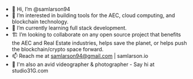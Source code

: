 - 👋 Hi, I’m @samlarson94
- 👀 I’m interested in building tools for the AEC, cloud computing, and blockchain technology.
- 🌱 I’m currently learning full stack development. 
- 🏗️ I’m looking to collaborate on any open source project that benefits the AEC and Real Estate industries, helps save the planet, or helps push the blockchain/crypto space forward. 
- 📫 Reach me at samlarson94@gmail.com | samlarson.io
- 🎥 I'm also an avid videographer & photographer - Say hi at studio31G.com

<!---
samlarson94/samlarson94 is a ✨ special ✨ repository because its `README.md` (this file) appears on your GitHub profile.
You can click the Preview link to take a look at your changes.
--->
